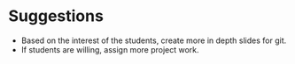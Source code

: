 # Suggestions
* Based on the interest of the students, create more in depth slides for git.
* If students are willing, assign more project work.
